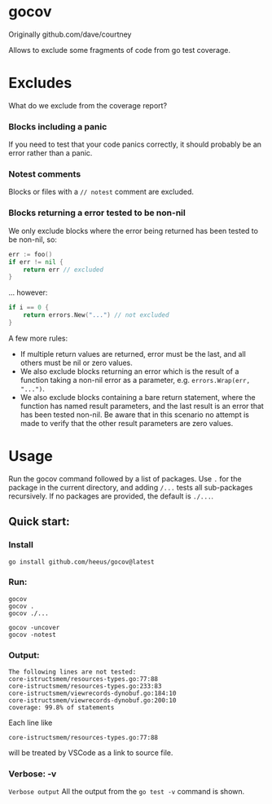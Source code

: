 # gocov

Originally github.com/dave/courtney

Allows to exclude some fragments of code from go test coverage.

# Excludes 
What do we exclude from the coverage report?

### Blocks including a panic 
If you need to test that your code panics correctly, it should probably be an 
error rather than a panic. 

### Notest comments
Blocks or files with a `// notest` comment are excluded.

### Blocks returning a error tested to be non-nil
We only exclude blocks where the error being returned has been tested to be 
non-nil, so:

```go
err := foo()
if err != nil {
    return err // excluded 
}
```

... however:

```go
if i == 0 {
    return errors.New("...") // not excluded
}
```

A few more rules:
* If multiple return values are returned, error must be the last, and all 
others must be nil or zero values.  
* We also exclude blocks returning an error which is the result of a function 
taking a non-nil error as a parameter, e.g. `errors.Wrap(err, "...")`.  
* We also exclude blocks containing a bare return statement, where the function 
has named result parameters, and the last result is an error that has been 
tested non-nil. Be aware that in this scenario no attempt is made to verify 
that the other result parameters are zero values.  

# Usage
Run the gocov command followed by a list of packages. Use `.` for the 
package in the current directory, and adding `/...` tests all sub-packages 
recursively. If no packages are provided, the default is `./...`.

## Quick start: 

### Install
```
go install github.com/heeus/gocov@latest 
```
### Run: 

```
gocov
gocov .
gocov ./...

gocov -uncover
gocov -notest
```

### Output: 

```
The following lines are not tested:
core-istructsmem/resources-types.go:77:88
core-istructsmem/resources-types.go:233:83
core-istructsmem/viewrecords-dynobuf.go:184:10
core-istructsmem/viewrecords-dynobuf.go:200:10
coverage: 99.8% of statements
```
Each line like

```common
core-istructsmem/resources-types.go:77:88
```
will be treated by VSCode as a link to source file.

### Verbose: -v
`Verbose output`
All the output from the `go test -v` command is shown.


